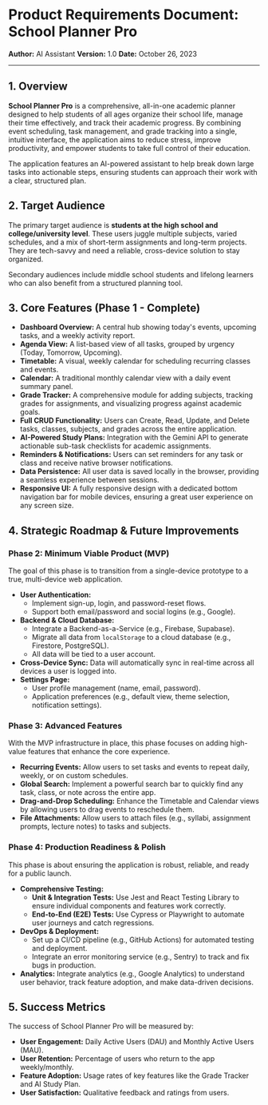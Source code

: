 # Product Requirements Document: School Planner Pro

**Author:** AI Assistant
**Version:** 1.0
**Date:** October 26, 2023

---

## 1. Overview

**School Planner Pro** is a comprehensive, all-in-one academic planner designed to help students of all ages organize their school life, manage their time effectively, and track their academic progress. By combining event scheduling, task management, and grade tracking into a single, intuitive interface, the application aims to reduce stress, improve productivity, and empower students to take full control of their education.

The application features an AI-powered assistant to help break down large tasks into actionable steps, ensuring students can approach their work with a clear, structured plan.

## 2. Target Audience

The primary target audience is **students at the high school and college/university level**. These users juggle multiple subjects, varied schedules, and a mix of short-term assignments and long-term projects. They are tech-savvy and need a reliable, cross-device solution to stay organized.

Secondary audiences include middle school students and lifelong learners who can also benefit from a structured planning tool.

## 3. Core Features (Phase 1 - Complete)

*   **Dashboard Overview:** A central hub showing today's events, upcoming tasks, and a weekly activity report.
*   **Agenda View:** A list-based view of all tasks, grouped by urgency (Today, Tomorrow, Upcoming).
*   **Timetable:** A visual, weekly calendar for scheduling recurring classes and events.
*   **Calendar:** A traditional monthly calendar view with a daily event summary panel.
*   **Grade Tracker:** A comprehensive module for adding subjects, tracking grades for assignments, and visualizing progress against academic goals.
*   **Full CRUD Functionality:** Users can Create, Read, Update, and Delete tasks, classes, subjects, and grades across the entire application.
*   **AI-Powered Study Plans:** Integration with the Gemini API to generate actionable sub-task checklists for academic assignments.
*   **Reminders & Notifications:** Users can set reminders for any task or class and receive native browser notifications.
*   **Data Persistence:** All user data is saved locally in the browser, providing a seamless experience between sessions.
*   **Responsive UI:** A fully responsive design with a dedicated bottom navigation bar for mobile devices, ensuring a great user experience on any screen size.

## 4. Strategic Roadmap & Future Improvements

### Phase 2: Minimum Viable Product (MVP)

The goal of this phase is to transition from a single-device prototype to a true, multi-device web application.

*   **User Authentication:**
    *   Implement sign-up, login, and password-reset flows.
    *   Support both email/password and social logins (e.g., Google).
*   **Backend & Cloud Database:**
    *   Integrate a Backend-as-a-Service (e.g., Firebase, Supabase).
    *   Migrate all data from `localStorage` to a cloud database (e.g., Firestore, PostgreSQL).
    *   All data will be tied to a user account.
*   **Cross-Device Sync:** Data will automatically sync in real-time across all devices a user is logged into.
*   **Settings Page:**
    *   User profile management (name, email, password).
    *   Application preferences (e.g., default view, theme selection, notification settings).

### Phase 3: Advanced Features

With the MVP infrastructure in place, this phase focuses on adding high-value features that enhance the core experience.

*   **Recurring Events:** Allow users to set tasks and events to repeat daily, weekly, or on custom schedules.
*   **Global Search:** Implement a powerful search bar to quickly find any task, class, or note across the entire app.
*   **Drag-and-Drop Scheduling:** Enhance the Timetable and Calendar views by allowing users to drag events to reschedule them.
*   **File Attachments:** Allow users to attach files (e.g., syllabi, assignment prompts, lecture notes) to tasks and subjects.

### Phase 4: Production Readiness & Polish

This phase is about ensuring the application is robust, reliable, and ready for a public launch.

*   **Comprehensive Testing:**
    *   **Unit & Integration Tests:** Use Jest and React Testing Library to ensure individual components and features work correctly.
    *   **End-to-End (E2E) Tests:** Use Cypress or Playwright to automate user journeys and catch regressions.
*   **DevOps & Deployment:**
    *   Set up a CI/CD pipeline (e.g., GitHub Actions) for automated testing and deployment.
    *   Integrate an error monitoring service (e.g., Sentry) to track and fix bugs in production.
*   **Analytics:** Integrate analytics (e.g., Google Analytics) to understand user behavior, track feature adoption, and make data-driven decisions.

## 5. Success Metrics

The success of School Planner Pro will be measured by:

*   **User Engagement:** Daily Active Users (DAU) and Monthly Active Users (MAU).
*   **User Retention:** Percentage of users who return to the app weekly/monthly.
*   **Feature Adoption:** Usage rates of key features like the Grade Tracker and AI Study Plan.
*   **User Satisfaction:** Qualitative feedback and ratings from users.
